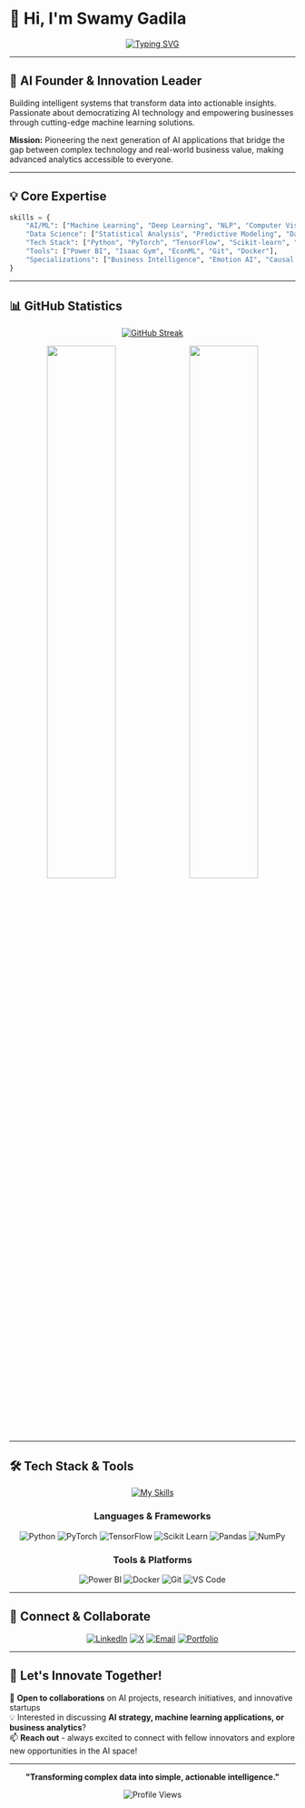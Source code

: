 # 👋 Hi, I'm Swamy Gadila

<div align="center">
  
[![Typing SVG](https://readme-typing-svg.demolab.com?font=Fira+Code&weight=600&size=28&duration=3000&pause=1000&color=6366F1&center=true&vCenter=true&random=false&width=600&lines=AI+Founder+%26+Tech+Entrepreneur;Building+Friday+AI;Machine+Learning+Innovator;Transforming+Data+into+Intelligence)](https://git.io/typing-svg)

</div>

---

## 🚀 AI Founder & Innovation Leader

Building intelligent systems that transform data into actionable insights. Passionate about democratizing AI technology and empowering businesses through cutting-edge machine learning solutions.

**Mission:** Pioneering the next generation of AI applications that bridge the gap between complex technology and real-world business value, making advanced analytics accessible to everyone.

---

## 💡 Core Expertise

```python
skills = {
    "AI/ML": ["Machine Learning", "Deep Learning", "NLP", "Computer Vision", "Reinforcement Learning"],
    "Data Science": ["Statistical Analysis", "Predictive Modeling", "Data Visualization", "Big Data"],
    "Tech Stack": ["Python", "PyTorch", "TensorFlow", "Scikit-learn", "Pandas", "NumPy"],
    "Tools": ["Power BI", "Isaac Gym", "EconML", "Git", "Docker"],
    "Specializations": ["Business Intelligence", "Emotion AI", "Causal Inference", "Robotics Simulation"]
}
```

---

## 📊 GitHub Statistics

<div align="center">

[![GitHub Streak](https://github-readme-streak-stats.herokuapp.com/?user=swamy18&theme=tokyonight&hide_border=true&stroke=0000&background=0D1117&ring=6366F1&fire=6366F1&currStreakLabel=6366F1)](https://git.io/streak-stats)

<img width="49%" src="https://github-readme-stats.vercel.app/api?username=swamy18&show_icons=true&theme=tokyonight&hide_border=true&bg_color=0D1117&title_color=6366F1&icon_color=6366F1&text_color=FFFFFF" />
<img width="49%" src="https://github-readme-stats.vercel.app/api/top-langs/?username=swamy18&layout=compact&theme=tokyonight&hide_border=true&bg_color=0D1117&title_color=6366F1&text_color=FFFFFF" />

</div>

---

## 🛠️ Tech Stack & Tools

<div align="center">

[![My Skills](https://skillicons.dev/icons?i=python,pytorch,tensorflow,sklearn,docker,git,linux,vscode,anaconda,fastapi&theme=dark)](https://skillicons.dev)

### Languages & Frameworks
![Python](https://img.shields.io/badge/Python-3776AB?style=for-the-badge&logo=python&logoColor=white)
![PyTorch](https://img.shields.io/badge/PyTorch-EE4C2C?style=for-the-badge&logo=pytorch&logoColor=white)
![TensorFlow](https://img.shields.io/badge/TensorFlow-FF6F00?style=for-the-badge&logo=tensorflow&logoColor=white)
![Scikit Learn](https://img.shields.io/badge/Scikit_Learn-F7931E?style=for-the-badge&logo=scikit-learn&logoColor=white)
![Pandas](https://img.shields.io/badge/Pandas-150458?style=for-the-badge&logo=pandas&logoColor=white)
![NumPy](https://img.shields.io/badge/NumPy-013243?style=for-the-badge&logo=numpy&logoColor=white)

### Tools & Platforms
![Power BI](https://img.shields.io/badge/Power_BI-F2C811?style=for-the-badge&logo=powerbi&logoColor=black)
![Docker](https://img.shields.io/badge/Docker-2496ED?style=for-the-badge&logo=docker&logoColor=white)
![Git](https://img.shields.io/badge/Git-F05032?style=for-the-badge&logo=git&logoColor=white)
![VS Code](https://img.shields.io/badge/VS_Code-007ACC?style=for-the-badge&logo=visual-studio-code&logoColor=white)

</div>

---

## 🔗 Connect & Collaborate

<div align="center">

[![LinkedIn](https://img.shields.io/badge/LinkedIn-0077B5?style=for-the-badge&logo=linkedin&logoColor=white)](https://www.linkedin.com/in/swamygadila)
[![X](https://img.shields.io/badge/X-000000?style=for-the-badge&logo=x&logoColor=white)](https://x.com/SwamyGadila18)
[![Email](https://img.shields.io/badge/Email-D14836?style=for-the-badge&logo=gmail&logoColor=white)](mailto:swamygadila04@gmail.com)
[![Portfolio](https://img.shields.io/badge/Portfolio-000000?style=for-the-badge&logo=About.me&logoColor=white)](https://swamygadila.com)

</div>

---

## 💬 Let's Innovate Together!

🌟 **Open to collaborations** on AI projects, research initiatives, and innovative startups  
💡 Interested in discussing **AI strategy, machine learning applications, or business analytics**?  
📫 **Reach out** - always excited to connect with fellow innovators and explore new opportunities in the AI space!

---

<div align="center">

**"Transforming complex data into simple, actionable intelligence."**

![Profile Views](https://komarev.com/ghpvc/?username=swamy18&color=6366F1&style=for-the-badge&label=Profile+Views)

</div>
